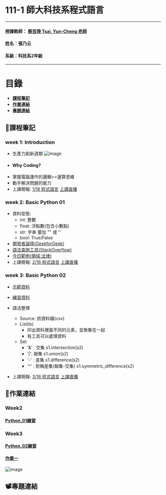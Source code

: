 # 111-1 師大科技系程式語言
***
 #### 授課教師： [蔡芸琤 Tsai, Yun-Cheng 老師](https://github.com/pecu?tab=repositories)
 #### 姓名：張乃云
 #### 系級：科技系2年級
***
# 目錄  

+ [**課程筆記**](https://github.com/41071119H-Irene/PL#pencil%E8%AA%B2%E7%A8%8B%E7%AD%86%E8%A8%98)
+ [**作業連結**](https://github.com/41071119H-Irene/PL#%E4%BD%9C%E6%A5%AD%E9%80%A3%E7%B5%90)
+ [**專題連結**](https://github.com/41071119H-Irene/PL#%EF%B8%8F%E5%B0%88%E9%A1%8C%E9%80%A3%E7%B5%90)

## :pencil:課程筆記
### week 1: Introduction
 * 生產力創新週期
 ![image](https://user-images.githubusercontent.com/112916890/190286800-1c6c537f-3b8c-494e-ac89-fd8eec616966.png)
 *  #### Why Coding?
   * 掌握電腦運作的邏輯>>運算思維
   * 動手解決問題的能力
 * 上課簡報: [1/16 程式語言](https://docs.google.com/presentation/d/e/2PACX-1vS_11f3KIeNeqmInAKfHaDzOTxK_ff05aI3H3hanLX1qI6Z8iHhbOfqEUgl3Gzx3s1pYtjIZcdzECSP/pub?start=false&loop=false&delayms=3000&slide=id.p)  [上課直播](https://www.youtube.com/watch?v=LiPvUoV-Dy4&feature=youtu.be)
 
### week 2: Basic Python 01
 * 資料型態:
   * int: 整數
   * float: 浮點數(包含小數點)
   * str: 字串 要加 "" 或 ''
   * bool: True/False
 * [開發者論壇(GeekforGeek)](https://www.geeksforgeeks.org/python-programming-language/)
 * [語法查詢工具(StackOverflow)](https://stackoverflow.co/)
 * [今日範例(領域:法律)](https://github.com/pecu/LawTech/tree/main/Learning-Materials/C1_Python_%E5%9F%BA%E7%A4%8E_01)
 * 上課簡報: [2/16 程式語言](https://docs.google.com/presentation/d/e/2PACX-1vQa2_6HxpBPDUjViqvd82AqQfnywwWwETU60fLexCe7ADD8A7kHkpGjkmO6kCSYyw-AFrSCfG3THXiA/pub?start=false&loop=false&delayms=3000&slide=id.p)  [上課直播](https://moodle3.ntnu.edu.tw/mod/page/view.php?id=502948)
 
 ### week 3: Basic Python 02
 * [示範資料](https://github.com/pecu/PL/blob/main/Python02.ipynb)
 * [練習資料](https://github.com/pecu/LawTech/tree/main/Learning-Materials/C1_Python_%E5%9F%BA%E7%A4%8E_02)
 * 語法整理
    * Source: 抓資料檔(csv) 
    * List(ls)
        * 印出資料裡面不同的元素，並聚集在一起
        * 有工具可以處理資料
    * Set
        * '&' : 交集 s1.intersection(s2)
        * '|': 聯集 s1.union(s2)
        * '-' : 差集 s1.difference(s2)
        * '^' : 對稱差集(聯集-交集) s1.symmetric_difference(s2)
   
 * 上課簡報: [3/16 程式語言](https://docs.google.com/presentation/d/e/2PACX-1vSAw9A5Eu_lHKzShkG8CacnBGk4xauhztCRro8AaxmllMd-gGR3iZpgeV2q8Yz4Fm7CRgfW7fmZSnTJ/pub?start=false&loop=false&delayms=3000&slide=id.p)  [上課直播](https://moodle3.ntnu.edu.tw/mod/page/view.php?id=508174)
## 🙌作業連結
### Week2
#### [Python_01練習](https://github.com/41071119H-Irene/PL/blob/main/Week2_python_01.ipynb)
### Week3
#### [Python_02練習]()
#### [作業一](https://github.com/41071119H-Irene/PL/blob/main/Week3_Homework_01.ipynb)
![image](https://user-images.githubusercontent.com/112916890/191666678-9d0929b1-ee8b-488b-8f9c-ca454277acab.png)
## 📽️專題連結
